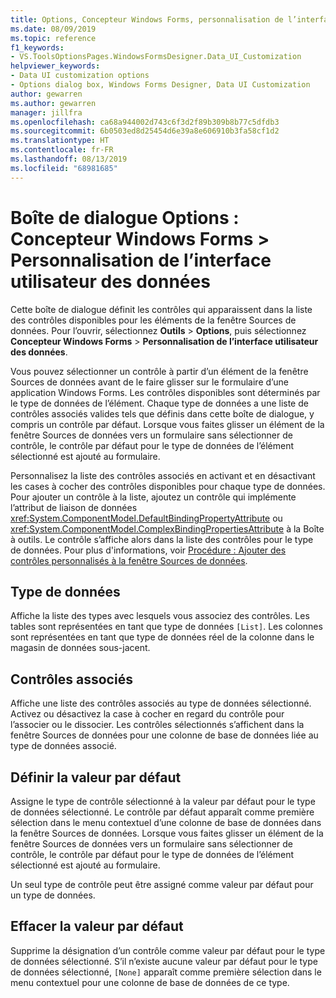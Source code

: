 ```yaml
---
title: Options, Concepteur Windows Forms, personnalisation de l’interface utilisateur des données
ms.date: 08/09/2019
ms.topic: reference
f1_keywords:
- VS.ToolsOptionsPages.WindowsFormsDesigner.Data_UI_Customization
helpviewer_keywords:
- Data UI customization options
- Options dialog box, Windows Forms Designer, Data UI Customization
author: gewarren
ms.author: gewarren
manager: jillfra
ms.openlocfilehash: ca68a944002d743c6f3d2f89b309b8b77c5dfdb3
ms.sourcegitcommit: 6b0503ed8d25454d6e39a8e606910b3fa58cf1d2
ms.translationtype: HT
ms.contentlocale: fr-FR
ms.lasthandoff: 08/13/2019
ms.locfileid: "68981685"
---
```

# <a name="options-dialog-box-windows-forms-designer--data-ui-customization"></a>Boîte de dialogue Options : Concepteur Windows Forms > Personnalisation de l’interface utilisateur des données

Cette boîte de dialogue définit les contrôles qui apparaissent dans la liste des contrôles disponibles pour les éléments de la fenêtre Sources de données. Pour l’ouvrir, sélectionnez **Outils** > **Options**, puis sélectionnez **Concepteur Windows Forms** > **Personnalisation de l’interface utilisateur des données**.

Vous pouvez sélectionner un contrôle à partir d’un élément de la fenêtre Sources de données avant de le faire glisser sur le formulaire d’une application Windows Forms. Les contrôles disponibles sont déterminés par le type de données de l’élément. Chaque type de données a une liste de contrôles associés valides tels que définis dans cette boîte de dialogue, y compris un contrôle par défaut. Lorsque vous faites glisser un élément de la fenêtre Sources de données vers un formulaire sans sélectionner de contrôle, le contrôle par défaut pour le type de données de l’élément sélectionné est ajouté au formulaire.

Personnalisez la liste des contrôles associés en activant et en désactivant les cases à cocher des contrôles disponibles pour chaque type de données. Pour ajouter un contrôle à la liste, ajoutez un contrôle qui implémente l’attribut de liaison de données <xref:System.ComponentModel.DefaultBindingPropertyAttribute> ou <xref:System.ComponentModel.ComplexBindingPropertiesAttribute> à la Boîte à outils. Le contrôle s’affiche alors dans la liste des contrôles pour le type de données. Pour plus d'informations, voir [Procédure : Ajouter des contrôles personnalisés à la fenêtre Sources de données](../..//data-tools/add-custom-controls-to-the-data-sources-window.md).

## <a name="data-type"></a>Type de données

Affiche la liste des types avec lesquels vous associez des contrôles. Les tables sont représentées en tant que type de données `[List]`. Les colonnes sont représentées en tant que type de données réel de la colonne dans le magasin de données sous-jacent.

## <a name="associated-controls"></a>Contrôles associés

Affiche une liste des contrôles associés au type de données sélectionné. Activez ou désactivez la case à cocher en regard du contrôle pour l’associer ou le dissocier. Les contrôles sélectionnés s’affichent dans la fenêtre Sources de données pour une colonne de base de données liée au type de données associé.

## <a name="set-default"></a>Définir la valeur par défaut

Assigne le type de contrôle sélectionné à la valeur par défaut pour le type de données sélectionné. Le contrôle par défaut apparaît comme première sélection dans le menu contextuel d’une colonne de base de données dans la fenêtre Sources de données. Lorsque vous faites glisser un élément de la fenêtre Sources de données vers un formulaire sans sélectionner de contrôle, le contrôle par défaut pour le type de données de l’élément sélectionné est ajouté au formulaire.

Un seul type de contrôle peut être assigné comme valeur par défaut pour un type de données.

## <a name="clear-default"></a>Effacer la valeur par défaut

Supprime la désignation d’un contrôle comme valeur par défaut pour le type de données sélectionné. S’il n’existe aucune valeur par défaut pour le type de données sélectionné, `[None]` apparaît comme première sélection dans le menu contextuel pour une colonne de base de données de ce type.